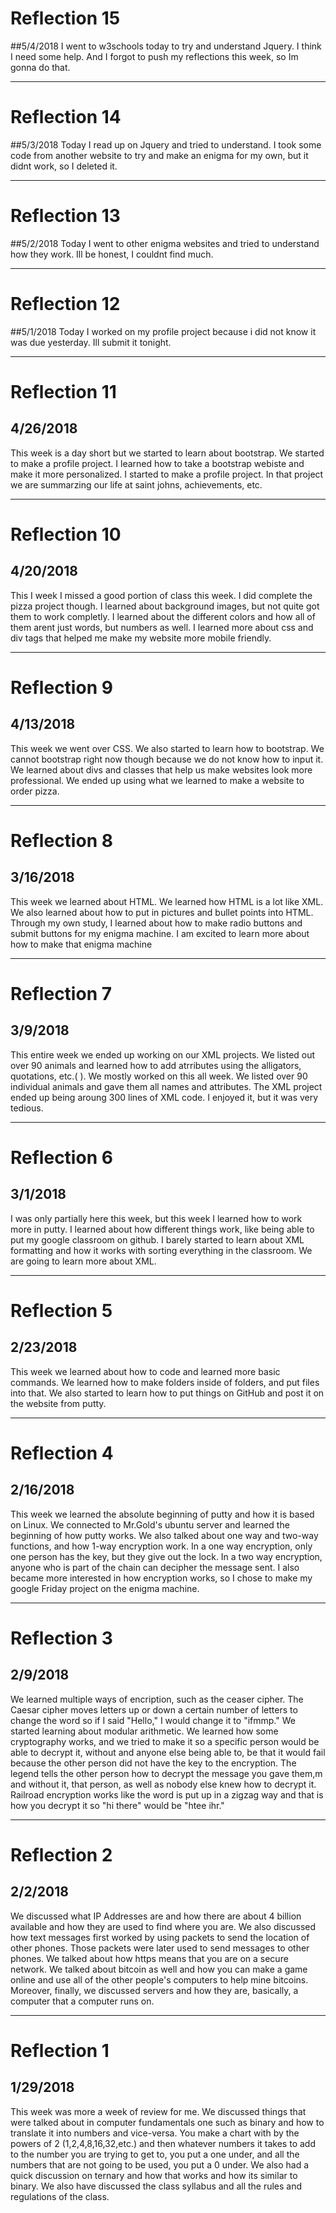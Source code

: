 # Reflection 15
##5/4/2018
I went to w3schools today to try and understand Jquery. I think I need some help. And I forgot to push my reflections this week, so Im gonna do that.

---

# Reflection 14
##5/3/2018
Today I read up on Jquery and tried to understand. I took some code from another website to try and make an enigma for my own, but it didnt work, so I deleted it.

---

# Reflection 13
##5/2/2018
Today I went to other enigma websites and tried to understand how they work. Ill be honest, I couldnt find much.

---

# Reflection 12
##5/1/2018
Today I worked on my profile project because i did not know it was due yesterday. Ill submit it tonight.

---

# Reflection 11
## 4/26/2018
This week is a day short but we started to learn about bootstrap. We started to make a profile project. I learned how to take a bootstrap webiste and make it more personalized. I started to make a profile project. In that project we are summarzing our life at saint johns, achievements, etc.

---

# Reflection 10
## 4/20/2018
This I week I missed a good portion of class this week. I did complete the pizza project though. I learned about background images, but not quite got them to work completly. I learned about the different colors and how all of them arent just words, but numbers as well. I learned more about css and div tags that helped me make my website more mobile friendly.

---

# Reflection 9
## 4/13/2018
This week we went over CSS. We also started to learn how to bootstrap. We cannot bootstrap right now though because we do not know how to input it. We learned about divs and classes that help us make websites look more professional. We ended up using what we learned to make a website to order pizza.

---

# Reflection 8
## 3/16/2018
This week we learned about HTML. We learned how HTML is a lot like XML. We also learned about how to put in pictures and bullet points into HTML. Through my own study, I learned about how to make radio buttons and submit buttons for my enigma machine. I am excited to learn more about how to make that enigma machine

---

# Reflection 7
## 3/9/2018
This entire week we ended up working on our XML projects. We listed out over 90 animals and learned how to add atrributes using the alligators, quotations, etc.( <asdf asdf="asdf"></asdf>). We mostly worked on this all week. We listed over 90 individual animals and gave them all names and attributes. The XML project ended up being aroung 300 lines of XML code. I enjoyed it, but it was very tedious.

---

# Reflection 6
## 3/1/2018
I was only partially here this week, but this week I learned how to work more in putty. I learned about how different things work, like being able to put my google classroom on github. I barely started to learn about XML formatting and how it works with sorting everything in the classroom. We are going to learn more about XML.

---

# Reflection 5
## 2/23/2018
This week we learned about how to code and learned more basic commands. We learned how to make folders inside of folders, and put files into that. We also started to learn how to put things on GitHub and post it on the website from putty.

---

# Reflection 4
## 2/16/2018
This week we learned the absolute beginning of putty and how it is based on Linux. We connected to Mr.Gold's ubuntu server and learned the beginning of how putty works. We also talked about one way and two-way functions, and how 1-way encryption work. In a one way encryption, only one person has the key, but they give out the lock. In a two way encryption, anyone who is part of the chain can decipher the message sent. I also became more interested in how encryption works, so I chose to make my google Friday project on the enigma machine.

---

# Reflection 3
## 2/9/2018
We learned multiple ways of encription, such as the ceaser cipher. The Caesar cipher moves letters up or down a certain number of letters to change the word so if I said "Hello," I would change it to "ifmmp." We started learning about modular arithmetic. We learned how some cryptography works, and we tried to make it so a specific person would be able to decrypt it, without and anyone else being able to, be that it would fail because the other person did not have the key to the encryption. The legend tells the other person how to decrypt the message you gave them,m and without it, that person, as well as nobody else knew how to decrypt it. Railroad encryption works like the word is put up in a zigzag way and that is how you decrypt it so "hi there" would be "htee ihr."

---

# Reflection 2
## 2/2/2018
We discussed what IP Addresses are and how there are about 4 billion available and how they are used to find where you are. We also discussed how text messages first worked by using packets to send the location of other phones. Those packets were later used to send messages to other phones. We talked about how https means that you are on a secure network. We talked about bitcoin as well and how you can make a game online and use all of the other people's computers to help mine bitcoins. Moreover, finally, we discussed servers and how they are, basically, a computer that a computer runs on.

---

# Reflection 1
## 1/29/2018
This week was more a week of review for me. We discussed things that were talked about in computer fundamentals one such as binary and how to translate it into numbers and vice-versa. You make a chart with by the powers of 2 (1,2,4,8,16,32,etc.) and then whatever numbers it takes to add to the number you are trying to get to, you put a one under, and all the numbers that are not going to be used, you put a 0 under. We also had a quick discussion on ternary and how that works and how its similar to binary. We also have discussed the class syllabus and all the rules and regulations of the class.
